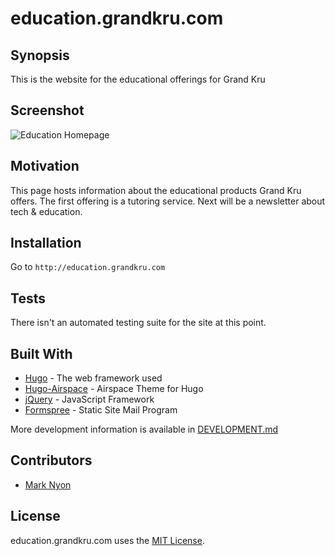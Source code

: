 # education.grandkru.com

## Synopsis

This is the website for the educational offerings for Grand Kru

## Screenshot

![Education Homepage](https://raw.githubusercontent.com/trystant/education.grandkru.com/master/images/screenshot_1.png "Education")

## Motivation

This page hosts information about the educational products Grand Kru offers. 
The first offering is a tutoring service. Next will be a newsletter about tech
& education.

## Installation

Go to `http://education.grandkru.com`

## Tests

There isn't an automated testing suite for the site at this point.

## Built With

* [Hugo](https://gohugo.io/) - The web framework used
* [Hugo-Airspace](https://themes.gohugo.io/theme/airspace-hugo/) - Airspace Theme for Hugo  
* [jQuery](https://jquery.com/) - JavaScript Framework
* [Formspree](https://formspree.io) - Static Site Mail Program

More development information is available in [DEVELOPMENT.md](file:///docs/DEVELOPMENT.md)

## Contributors

* [Mark Nyon](https://github.com/trystant)

## License


education.grandkru.com uses the [MIT License](LICENSE.txt).